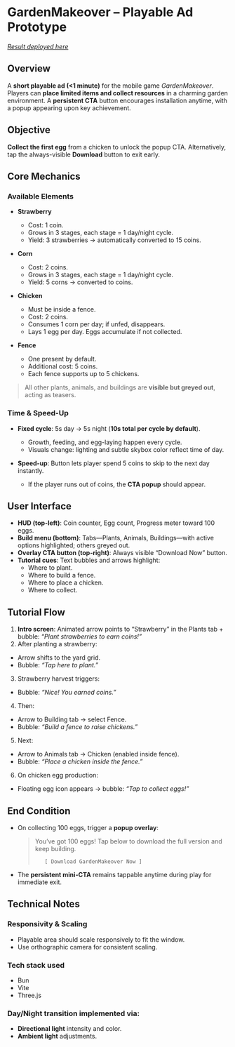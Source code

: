# GardenMakeover – Playable Ad Prototype
[*Result deployed here*](https://elumixor.github.io/garden-makeover/)

##  Overview
A **short playable ad (<1 minute)** for the mobile game *GardenMakeover*.
Players can **place limited items and collect resources** in a charming garden environment.
A **persistent CTA** button encourages installation anytime, with a popup appearing upon key achievement.

##  Objective
**Collect the first egg** from a chicken to unlock the popup CTA.
Alternatively, tap the always-visible **Download** button to exit early.


##  Core Mechanics

### Available Elements

- **Strawberry**
  - Cost: 1 coin.
  - Grows in 3 stages, each stage = 1 day/night cycle.
  - Yield: 3 strawberries → automatically converted to 15 coins.

- **Corn**
  - Cost: 2 coins.
  - Grows in 3 stages, each stage = 1 day/night cycle.
  - Yield: 5 corns → converted to coins.

- **Chicken**
  - Must be inside a fence.
  - Cost: 2 coins.
  - Consumes 1 corn per day; if unfed, disappears.
  - Lays 1 egg per day. Eggs accumulate if not collected.

- **Fence**
  - One present by default.
  - Additional cost: 5 coins.
  - Each fence supports up to 5 chickens.

> All other plants, animals, and buildings are **visible but greyed out**, acting as teasers.


### Time & Speed-Up

- **Fixed cycle**: 5s day → 5s night (**10s total per cycle by default**).
  - Growth, feeding, and egg-laying happen every cycle.
  - Visuals change: lighting and subtle skybox color reflect time of day.

- **Speed-up**: Button lets player spend 5 coins to skip to the next day instantly.
  - If the player runs out of coins, the **CTA popup** should appear.


##  User Interface

- **HUD (top-left)**: Coin counter, Egg count, Progress meter toward 100 eggs.
- **Build menu (bottom)**: Tabs—Plants, Animals, Buildings—with active options highlighted; others greyed out.
- **Overlay CTA button (top-right)**: Always visible “Download Now” button.
- **Tutorial cues**: Text bubbles and arrows highlight:
  - Where to plant.
  - Where to build a fence.
  - Where to place a chicken.
  - Where to collect.


##  Tutorial Flow

1. **Intro screen**: Animated arrow points to “Strawberry” in the Plants tab + bubble: *“Plant strawberries to earn coins!”*
2. After planting a strawberry:
  - Arrow shifts to the yard grid.
  - Bubble: *“Tap here to plant.”*
3. Strawberry harvest triggers:
  - Bubble: *“Nice! You earned coins.”*
4. Then:
  - Arrow to Building tab → select Fence.
  - Bubble: *“Build a fence to raise chickens.”*
5. Next:
  - Arrow to Animals tab → Chicken (enabled inside fence).
  - Bubble: *“Place a chicken inside the fence.”*
6. On chicken egg production:
  - Floating egg icon appears → bubble: *“Tap to collect eggs!”*


##  End Condition

- On collecting 100 eggs, trigger a **popup overlay**:
  > You’ve got 100 eggs! Tap below to download the full version and keep building.
  >
  >        [ Download GardenMakeover Now ]

- The **persistent mini-CTA** remains tappable anytime during play for immediate exit.


##  Technical Notes

###  Responsivity & Scaling

- Playable area should scale responsively to fit the window.
- Use orthographic camera for consistent scaling.

### Tech stack used
- Bun
- Vite
- Three.js

### Day/Night transition implemented via:
- **Directional light** intensity and color.
- **Ambient light** adjustments.


